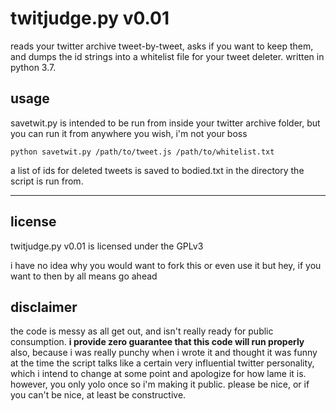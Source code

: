 # twitjudge.py v0.01
reads your twitter archive tweet-by-tweet, asks if you want to keep them, and dumps the id strings into a whitelist file for your tweet deleter. written in python 3.7.

## usage
savetwit.py is intended to be run from inside your twitter archive folder, but you can run it from anywhere you wish, i'm not your boss

`python savetwit.py /path/to/tweet.js /path/to/whitelist.txt`

a list of ids for deleted tweets is saved to bodied.txt in the directory the script is run from.

---

## license

twitjudge.py v0.01 is licensed under the GPLv3

i have no idea why you would want to fork this or even use it but hey, if you want to then by all means go ahead

## disclaimer

the code is messy as all get out, and isn't really ready for public consumption. **i provide zero guarantee that this code will run properly** also, because i was really punchy when i wrote it and thought it was funny at the time the script talks like a certain very influential twitter personality, which i intend to change at some point and apologize for how lame it is. however, you only yolo once so i'm making it public. please be nice, or if you can't be nice, at least be constructive.
